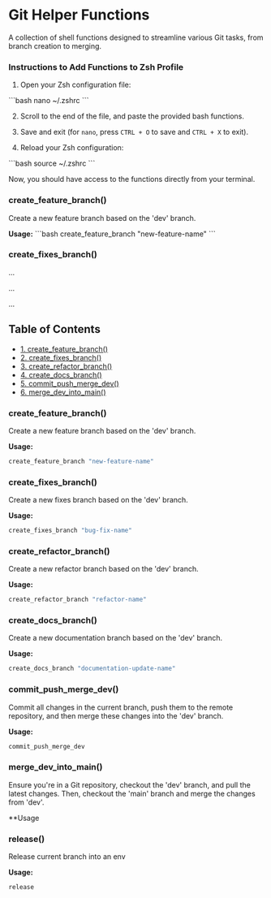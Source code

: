 # Git Helper Functions

A collection of shell functions designed to streamline various Git tasks, from branch creation to merging.

### Instructions to Add Functions to Zsh Profile

1. Open your Zsh configuration file:

\```bash
nano ~/.zshrc
\```

2. Scroll to the end of the file, and paste the provided bash functions.

3. Save and exit (for `nano`, press `CTRL + O` to save and `CTRL + X` to exit).

4. Reload your Zsh configuration:

\```bash
source ~/.zshrc
\```

Now, you should have access to the functions directly from your terminal.

### create_feature_branch()

Create a new feature branch based on the 'dev' branch.

**Usage:**
\```bash
create_feature_branch "new-feature-name"
\```

### create_fixes_branch()

...

...

...

## Table of Contents

- [1. create_feature_branch()](#create_feature_branch)
- [2. create_fixes_branch()](#create_fixes_branch)
- [3. create_refactor_branch()](#create_refactor_branch)
- [4. create_docs_branch()](#create_docs_branch)
- [5. commit_push_merge_dev()](#commit_push_merge_dev)
- [6. merge_dev_into_main()](#merge_dev_into_main)

### create_feature_branch()

Create a new feature branch based on the 'dev' branch.

**Usage:**

```bash
create_feature_branch "new-feature-name"
```

### create_fixes_branch()

Create a new fixes branch based on the 'dev' branch.

**Usage:**

```bash
create_fixes_branch "bug-fix-name"
```

### create_refactor_branch()

Create a new refactor branch based on the 'dev' branch.

**Usage:**

```bash
create_refactor_branch "refactor-name"
```

### create_docs_branch()

Create a new documentation branch based on the 'dev' branch.

**Usage:**

```bash
create_docs_branch "documentation-update-name"
```

### commit_push_merge_dev()

Commit all changes in the current branch, push them to the remote repository, and then merge these changes into the 'dev' branch.

**Usage:**

```bash
commit_push_merge_dev
```

### merge_dev_into_main()

Ensure you're in a Git repository, checkout the 'dev' branch, and pull the latest changes. Then, checkout the 'main' branch and merge the changes from 'dev'.

\*\*Usage

### release()

Release current branch into an env

**Usage:**

```bash
release
```

